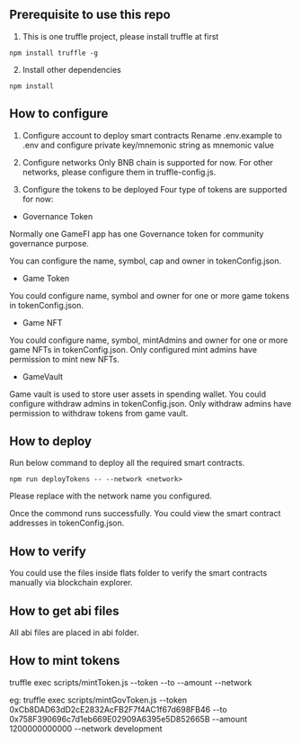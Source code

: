 ## Prerequisite to use this repo
1. This is one truffle project, please install truffle at first

`npm install truffle -g`

2.  Install other dependencies

`npm install`

## How to configure
1. Configure account to deploy smart contracts
Rename .env.example to .env and configure private key/mnemonic string as mnemonic value

2. Configure networks
Only BNB chain is supported for now. For other networks, please configure them in truffle-config.js.

3. Configure the tokens to be deployed
Four type of tokens are supported for now:

- Governance Token

Normally one GameFI app has one Governance token for community governance purpose.

You can configure the name, symbol, cap and owner in tokenConfig.json.

- Game Token

You could configure name, symbol and owner for one or more game tokens in tokenConfig.json.

- Game NFT

You could configure name, symbol, mintAdmins and owner for one or more game NFTs in tokenConfig.json. Only configured mint admins have permission to mint new NFTs.

- GameVault

Game vault is used to store user assets in spending wallet. You could configure withdraw admins in tokenConfig.json. Only withdraw admins have permission to withdraw tokens from game vault.

## How to deploy
Run below command to deploy all the required smart contracts.

`npm run deployTokens -- --network <network>`

Please replace <network> with the network name you configured.

Once the commond runs successfully. You could view the smart contract addresses in tokenConfig.json.

## How to verify
You could use the files inside flats folder to verify the smart contracts manually via blockchain explorer.

## How to get abi files
All abi files are placed in abi folder.

## How to mint tokens
truffle exec scripts/mintToken.js --token <token address> --to <token receiver address> --amount <mint amount> --network <network name>

eg: truffle exec scripts/mintGovToken.js --token 0xCb8DAD63dD2cE2832AcFB2F7f4AC1f67d698FB46 --to 0x758F390696c7d1eb669E02909A6395e5D852665B --amount 1200000000000 --network development